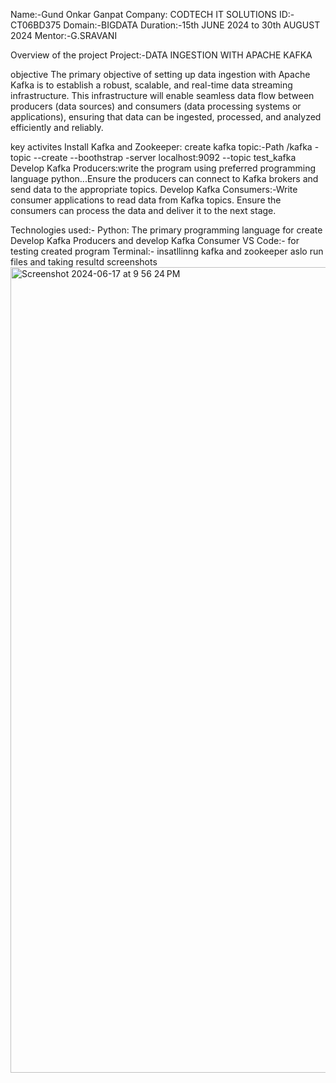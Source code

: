 Name:-Gund Onkar Ganpat
Company: CODTECH IT SOLUTIONS
ID:-CT06BD375
Domain:-BIGDATA
Duration:-15th JUNE 2024 to 30th AUGUST 2024
Mentor:-G.SRAVANI





  Overview of the project
  Project:-DATA INGESTION WITH APACHE KAFKA
  
  objective
The primary objective of setting up data ingestion with Apache Kafka is to establish a robust, scalable, and real-time data streaming infrastructure. This infrastructure will enable seamless data flow between producers (data sources) and consumers (data processing systems or applications), ensuring that data can be ingested, processed, and analyzed efficiently and reliably.




key activites
Install Kafka and Zookeeper:
create kafka topic:-Path /kafka -topic --create --boothstrap -server localhost:9092 --topic test_kafka
Develop Kafka Producers:write the program using  preferred programming language python...Ensure the producers can connect to Kafka brokers and send data to the appropriate topics.
Develop Kafka Consumers:-Write consumer applications to read data from Kafka topics. Ensure the consumers can process the data and deliver it to the next stage.



Technologies used:-
Python: The primary programming language for create Develop Kafka Producers and develop Kafka Consumer
VS Code:- for testing created program 
Terminal:- insatllinng kafka and zookeeper aslo run files and taking resultd screenshots
<img width="1289" alt="Screenshot 2024-06-17 at 9 56 24 PM" src="https://github.com/onkargund/codetech_task1/assets/126485423/dc5b43f6-8f69-45a6-8f75-fbafcb039511">

